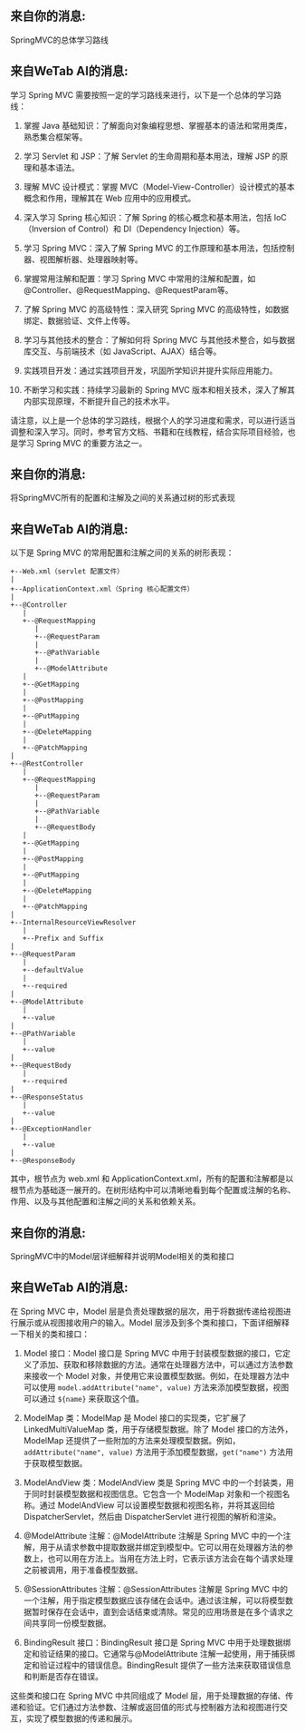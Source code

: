 ## 来自你的消息:
SpringMVC的总体学习路线

## 来自WeTab AI的消息:
学习 Spring MVC 需要按照一定的学习路线来进行，以下是一个总体的学习路线：

1. 掌握 Java 基础知识：了解面向对象编程思想、掌握基本的语法和常用类库，熟悉集合框架等。

2. 学习 Servlet 和 JSP：了解 Servlet 的生命周期和基本用法，理解 JSP 的原理和基本语法。

3. 理解 MVC 设计模式：掌握 MVC（Model-View-Controller）设计模式的基本概念和作用，理解其在 Web 应用中的应用模式。

4. 深入学习 Spring 核心知识：了解 Spring 的核心概念和基本用法，包括 IoC（Inversion of Control）和 DI（Dependency Injection）等。

5. 学习 Spring MVC：深入了解 Spring MVC 的工作原理和基本用法，包括控制器、视图解析器、处理器映射等。

6. 掌握常用注解和配置：学习 Spring MVC 中常用的注解和配置，如@Controller、@RequestMapping、@RequestParam等。

7. 了解 Spring MVC 的高级特性：深入研究 Spring MVC 的高级特性，如数据绑定、数据验证、文件上传等。

8. 学习与其他技术的整合：了解如何将 Spring MVC 与其他技术整合，如与数据库交互、与前端技术（如 JavaScript、AJAX）结合等。

9. 实践项目开发：通过实践项目开发，巩固所学知识并提升实际应用能力。

10. 不断学习和实践：持续学习最新的 Spring MVC 版本和相关技术，深入了解其内部实现原理，不断提升自己的技术水平。

请注意，以上是一个总体的学习路线，根据个人的学习进度和需求，可以进行适当调整和深入学习。同时，参考官方文档、书籍和在线教程，结合实际项目经验，也是学习 Spring MVC 的重要方法之一。

## 来自你的消息:
将SpringMVC所有的配置和注解及之间的关系通过树的形式表现

## 来自WeTab AI的消息:
以下是 Spring MVC 的常用配置和注解之间的关系的树形表现：

```
+--Web.xml（servlet 配置文件）
|
+--ApplicationContext.xml（Spring 核心配置文件）
|
+--@Controller
   |
   +--@RequestMapping
      |
      +--@RequestParam
      |
      +--@PathVariable
      |
      +--@ModelAttribute
   |
   +--@GetMapping
   |
   +--@PostMapping
   |
   +--@PutMapping
   |
   +--@DeleteMapping
   |
   +--@PatchMapping
|
+--@RestController
   |
   +--@RequestMapping
      |
      +--@RequestParam
      |
      +--@PathVariable
      |
      +--@RequestBody
   |
   +--@GetMapping
   |
   +--@PostMapping
   |
   +--@PutMapping
   |
   +--@DeleteMapping
   |
   +--@PatchMapping
|
+--InternalResourceViewResolver
   |
   +--Prefix and Suffix
|
+--@RequestParam
   |
   +--defaultValue
   |
   +--required
|
+--@ModelAttribute
   |
   +--value
|
+--@PathVariable
   |
   +--value
|
+--@RequestBody
   |
   +--required
|
+--@ResponseStatus
   |
   +--value
|
+--@ExceptionHandler
   |
   +--value
|
+--@ResponseBody
```

其中，根节点为 web.xml 和 ApplicationContext.xml，所有的配置和注解都是以根节点为基础逐一展开的。在树形结构中可以清晰地看到每个配置或注解的名称、作用、以及与其他配置和注解之间的关系和依赖关系。

## 来自你的消息:
SpringMVC中的Model层详细解释并说明Model相关的类和接口

## 来自WeTab AI的消息:
在 Spring MVC 中，Model 层是负责处理数据的层次，用于将数据传递给视图进行展示或从视图接收用户的输入。Model 层涉及到多个类和接口，下面详细解释一下相关的类和接口：

1. Model 接口：Model 接口是 Spring MVC 中用于封装模型数据的接口，它定义了添加、获取和移除数据的方法。通常在处理器方法中，可以通过方法参数来接收一个 Model 对象，并使用它来设置模型数据。例如，在处理器方法中可以使用 `model.addAttribute("name", value)` 方法来添加模型数据，视图可以通过 `${name}` 来获取这个值。

2. ModelMap 类：ModelMap 是 Model 接口的实现类，它扩展了 LinkedMultiValueMap 类，用于存储模型数据。除了 Model 接口的方法外，ModelMap 还提供了一些附加的方法来处理模型数据。例如，`addAttribute("name", value)` 方法用于添加模型数据，`get("name")` 方法用于获取模型数据。

3. ModelAndView 类：ModelAndView 类是 Spring MVC 中的一个封装类，用于同时封装模型数据和视图信息。它包含一个 ModelMap 对象和一个视图名称。通过 ModelAndView 可以设置模型数据和视图名称，并将其返回给 DispatcherServlet，然后由 DispatcherServlet 进行视图的解析和渲染。

4. @ModelAttribute 注解：@ModelAttribute 注解是 Spring MVC 中的一个注解，用于从请求参数中提取数据并绑定到模型中。它可以用在处理器方法的参数上，也可以用在方法上。当用在方法上时，它表示该方法会在每个请求处理之前被调用，用于准备模型数据。

5. @SessionAttributes 注解：@SessionAttributes 注解是 Spring MVC 中的一个注解，用于指定模型数据应该存储在会话中。通过该注解，可以将模型数据暂时保存在会话中，直到会话结束或清除。常见的应用场景是在多个请求之间共享同一份模型数据。

6. BindingResult 接口：BindingResult 接口是 Spring MVC 中用于处理数据绑定和验证结果的接口。它通常与@ModelAttribute 注解一起使用，用于捕获绑定和验证过程中的错误信息。BindingResult 提供了一些方法来获取错误信息和判断是否存在错误。

这些类和接口在 Spring MVC 中共同组成了 Model 层，用于处理数据的存储、传递和验证。它们通过方法参数、注解或返回值的形式与控制器方法和视图进行交互，实现了模型数据的传递和展示。

